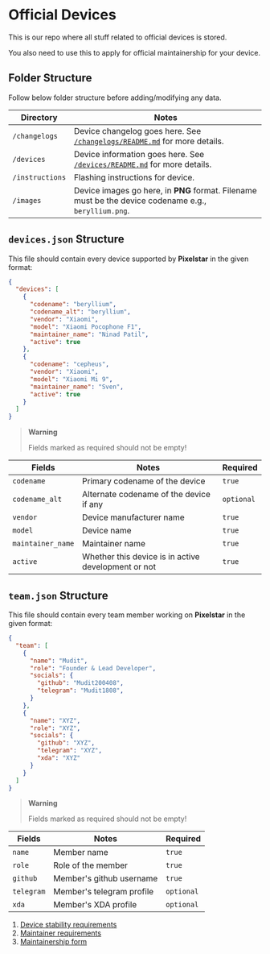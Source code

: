# Official Devices

This is our repo where all stuff related to official devices is stored.

You also need to use this to apply for official maintainership for your device.

## Folder Structure

Follow below folder structure before adding/modifying any data.

| Directory       | Notes                                                                                                 |
| --------------- | ----------------------------------------------------------------------------------------------------- |
| `/changelogs`   | Device changelog goes here. See [`/changelogs/README.md`](./changelogs/README.md) for more details.   |
| `/devices`      | Device information goes here. See [`/devices/README.md`](./devices/README.md) for more details.       |
| `/instructions` | Flashing instructions for device.                                                                     |
| `/images`       | Device images go here, in **PNG** format. Filename must be the device codename e.g., `beryllium.png`. |

## `devices.json` Structure

This file should contain every device supported by **Pixelstar** in the given format:

```json
{
  "devices": [
    {
      "codename": "beryllium",
      "codename_alt": "beryllium",
      "vendor": "Xiaomi",
      "model": "Xiaomi Pocophone F1",
      "maintainer_name": "Ninad Patil",
      "active": true
    },
    {
      "codename": "cepheus",
      "vendor": "Xiaomi",
      "model": "Xiaomi Mi 9",
      "maintainer_name": "Sven",
      "active": true
    }
  ]
}
```

> **Warning**
>
> Fields marked as required should not be empty!

| Fields            | Notes                                               | Required   |
| ----------------- | --------------------------------------------------- | ---------- |
| `codename`        | Primary codename of the device                      | `true`     |
| `codename_alt`    | Alternate codename of the device if any             | `optional` |
| `vendor`          | Device manufacturer name                            | `true`     |
| `model`           | Device name                                         | `true`     |
| `maintainer_name` | Maintainer name                                     | `true`     |
| `active`          | Whether this device is in active development or not | `true`     |

## `team.json` Structure

This file should contain every team member working on **Pixelstar** in the given format:

```json
{
  "team": [
    {
      "name": "Mudit",
      "role": "Founder & Lead Developer",
      "socials": {
        "github": "Mudit200408",
        "telegram": "Mudit1808",
      }
    },
    {
      "name": "XYZ",
      "role": "XYZ",
      "socials": {
        "github": "XYZ",
        "telegram": "XYZ",
        "xda": "XYZ"
      }
    }
  ]
}
```

> **Warning**
>
> Fields marked as required should not be empty!

| Fields     | Notes                     | Required   |
| ---------- | ------------------------- | ---------- |
| `name`     | Member name               | `true`     |
| `role`     | Role of the member        | `true`     |
| `github`   | Member's github username  | `true`     |
| `telegram` | Member's telegram profile | `optional` |
| `xda`      | Member's XDA profile      | `optional` |

1. [Device stability requirements](requirements.md)
2. [Maintainer requirements](maintainerreq.md)
3. [Maintainership form](https://github.com/Project-Pixelstar/official_devices/issues/new/choose)

